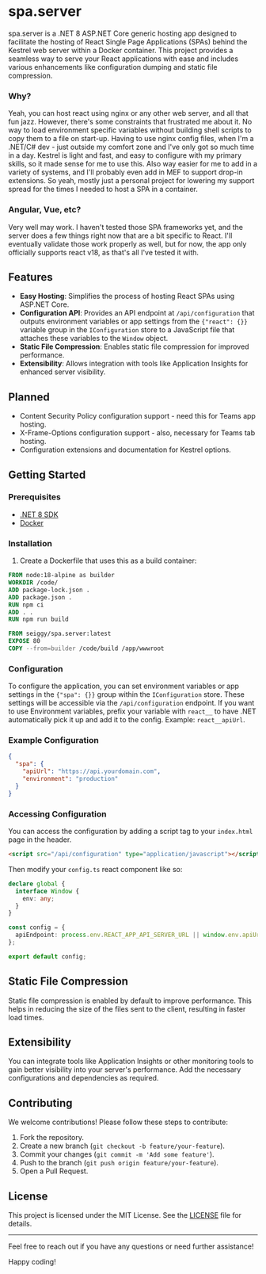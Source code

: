# spa.server

spa.server is a .NET 8 ASP.NET Core generic hosting app designed to facilitate the hosting of React Single Page Applications (SPAs) behind the Kestrel web server within a Docker container. This project provides a seamless way to serve your React applications with ease and includes various enhancements like configuration dumping and static file compression.

### Why?
Yeah, you can host react using nginx or any other web server, and all that fun jazz. However, there's some constraints that frustrated me about it. No way to load environment specific variables without building shell scripts to copy them to a file on start-up. Having to use nginx config files, when I'm a .NET/C# dev - just outside my comfort zone and I've only got so much time in a day. Kestrel is light and fast, and easy to configure with my primary skills, so it made sense for me to use this. Also way easier for me to add in a variety of systems, and I'll probably even add in MEF to support drop-in extensions. So yeah, mostly just a personal project for lowering my support spread for the times I needed to host a SPA in a container.

### Angular, Vue, etc?
Very well may work. I haven't tested those SPA frameworks yet, and the server does a few things right now that are a bit specific to React. I'll eventually validate those work properly as well, but for now, the app only officially supports react v18, as that's all I've tested it with.

## Features

- **Easy Hosting**: Simplifies the process of hosting React SPAs using ASP.NET Core.
- **Configuration API**: Provides an API endpoint at `/api/configuration` that outputs environment variables or app settings from the `{"react": {}}` variable group in the `IConfiguration` store to a JavaScript file that attaches these variables to the `Window` object.
- **Static File Compression**: Enables static file compression for improved performance.
- **Extensibility**: Allows integration with tools like Application Insights for enhanced server visibility.

## Planned
- Content Security Policy configuration support - need this for Teams app hosting.
- X-Frame-Options configuration support - also, necessary for Teams tab hosting.
- Configuration extensions and documentation for Kestrel options.

## Getting Started

### Prerequisites

- [.NET 8 SDK](https://dotnet.microsoft.com/download/dotnet/8.0)
- [Docker](https://www.docker.com/get-started)

### Installation

1. Create a Dockerfile that uses this as a build container:

```Dockerfile
FROM node:18-alpine as builder
WORKDIR /code/
ADD package-lock.json .
ADD package.json .
RUN npm ci
ADD . .
RUN npm run build

FROM seiggy/spa.server:latest
EXPOSE 80
COPY --from=builder /code/build /app/wwwroot
```

### Configuration

To configure the application, you can set environment variables or app settings in the `{"spa": {}}` group within the `IConfiguration` store. These settings will be accessible via the `/api/configuration` endpoint. If you want to use Environment variables, prefix your variable with `react__` to have .NET automatically pick it up and add it to the config. Example: `react__apiUrl`.

### Example Configuration

```json
{
  "spa": {
    "apiUrl": "https://api.yourdomain.com",
    "environment": "production"
  }
}
```

### Accessing Configuration

You can access the configuration by adding a script tag to your `index.html` page in the header.

```html
<script src="/api/configuration" type="application/javascript"></script>
```

Then modify your `config.ts` react component like so:

```typescript
declare global {
  interface Window {
    env: any;
  }
}

const config = {
  apiEndpoint: process.env.REACT_APP_API_SERVER_URL || window.env.apiUrl,
};

export default config;
```

## Static File Compression

Static file compression is enabled by default to improve performance. This helps in reducing the size of the files sent to the client, resulting in faster load times.

## Extensibility

You can integrate tools like Application Insights or other monitoring tools to gain better visibility into your server's performance. Add the necessary configurations and dependencies as required.

## Contributing

We welcome contributions! Please follow these steps to contribute:

1. Fork the repository.
2. Create a new branch (`git checkout -b feature/your-feature`).
3. Commit your changes (`git commit -m 'Add some feature'`).
4. Push to the branch (`git push origin feature/your-feature`).
5. Open a Pull Request.

## License

This project is licensed under the MIT License. See the [LICENSE](LICENSE) file for details.

---

Feel free to reach out if you have any questions or need further assistance!

Happy coding!